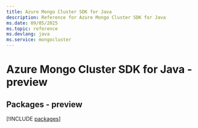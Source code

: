 ```yaml
---
title: Azure Mongo Cluster SDK for Java
description: Reference for Azure Mongo Cluster SDK for Java
ms.date: 09/05/2025
ms.topic: reference
ms.devlang: java
ms.service: mongocluster
---
```

# Azure Mongo Cluster SDK for Java - preview
## Packages - preview
[!INCLUDE [packages](mongo-cluster-index.md)]